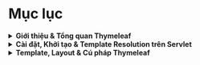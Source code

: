 # Mục lục

<details>
<summary><strong>Giới thiệu & Tổng quan Thymeleaf</strong></summary>

-   [Giới thiệu về Thymeleaf](./introduce.md)

</details>

<details>
<summary><strong>Cài đặt, Khởi tạo & Template Resolution trên Servlet</strong></summary>

-   [Hướng dẫn cài đặt Thymeleaf 3.1 với Java Servlet & Maven](./installation.md)
-   [Cách Thymeleaf xác định và xử lý template](./template-resolution.md)

</details>

<details>
<summary><strong>Template, Layout & Cú pháp Thymeleaf</strong></summary>

-   [Thymeleaf Template Layout](./template-layout.md)
-   [Bảng tổng hợp cú pháp Thymeleaf](./syntax.md)

</details>
